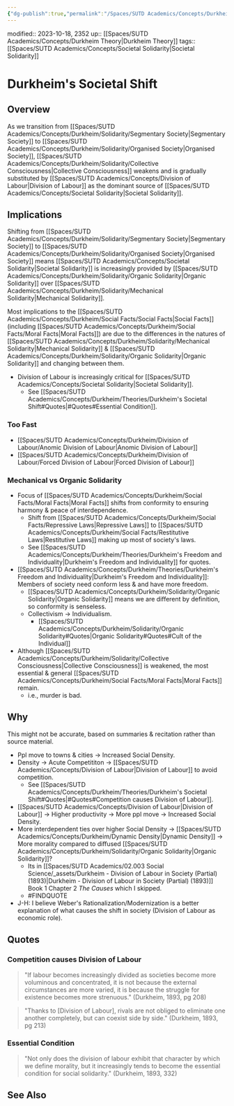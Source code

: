 ```yaml
---
{"dg-publish":true,"permalink":"/Spaces/SUTD Academics/Concepts/Durkheim/Theories/Durkheim's Societal Shift/","tags":["created/2023/Oct"]}
---
```


modified:: 2023-10-18, 2352
up:: [[Spaces/SUTD Academics/Concepts/Durkheim Theory\|Durkheim Theory]]
tags:: [[Spaces/SUTD Academics/Concepts/Societal Solidarity\|Societal Solidarity]]

# Durkheim's Societal Shift

## Overview

As we transition from [[Spaces/SUTD Academics/Concepts/Durkheim/Solidarity/Segmentary Society\|Segmentary Society]] to [[Spaces/SUTD Academics/Concepts/Durkheim/Solidarity/Organised Society\|Organised Society]], [[Spaces/SUTD Academics/Concepts/Durkheim/Solidarity/Collective Consciousness\|Collective Consciousness]] weakens and is gradually substituted by [[Spaces/SUTD Academics/Concepts/Division of Labour\|Division of Labour]] as the dominant source of [[Spaces/SUTD Academics/Concepts/Societal Solidarity\|Societal Solidarity]].

## Implications

Shifting from [[Spaces/SUTD Academics/Concepts/Durkheim/Solidarity/Segmentary Society\|Segmentary Society]] to [[Spaces/SUTD Academics/Concepts/Durkheim/Solidarity/Organised Society\|Organised Society]] means [[Spaces/SUTD Academics/Concepts/Societal Solidarity\|Societal Solidarity]] is increasingly provided by [[Spaces/SUTD Academics/Concepts/Durkheim/Solidarity/Organic Solidarity\|Organic Solidarity]] over [[Spaces/SUTD Academics/Concepts/Durkheim/Solidarity/Mechanical Solidarity\|Mechanical Solidarity]].

Most implications to the [[Spaces/SUTD Academics/Concepts/Durkheim/Social Facts/Social Facts\|Social Facts]] (including [[Spaces/SUTD Academics/Concepts/Durkheim/Social Facts/Moral Facts\|Moral Facts]]) are due to the differences in the natures of [[Spaces/SUTD Academics/Concepts/Durkheim/Solidarity/Mechanical Solidarity\|Mechanical Solidarity]] & [[Spaces/SUTD Academics/Concepts/Durkheim/Solidarity/Organic Solidarity\|Organic Solidarity]] and changing between them.

- Division of Labour is increasingly critical for [[Spaces/SUTD Academics/Concepts/Societal Solidarity\|Societal Solidarity]].
	- See [[Spaces/SUTD Academics/Concepts/Durkheim/Theories/Durkheim's Societal Shift#Quotes\|#Quotes#Essential Condition]].

### Too Fast

- [[Spaces/SUTD Academics/Concepts/Durkheim/Division of Labour/Anomic Division of Labour\|Anomic Division of Labour]]
- [[Spaces/SUTD Academics/Concepts/Durkheim/Division of Labour/Forced Division of Labour\|Forced Division of Labour]]

### Mechanical vs Organic Solidarity

- Focus of [[Spaces/SUTD Academics/Concepts/Durkheim/Social Facts/Moral Facts\|Moral Facts]] shifts from conformity to ensuring harmony & peace of interdependence.
	- Shift from [[Spaces/SUTD Academics/Concepts/Durkheim/Social Facts/Repressive Laws\|Repressive Laws]] to [[Spaces/SUTD Academics/Concepts/Durkheim/Social Facts/Restitutive Laws\|Restitutive Laws]] making up most of society's laws.
	- See [[Spaces/SUTD Academics/Concepts/Durkheim/Theories/Durkheim's Freedom and Individuality\|Durkheim's Freedom and Individuality]] for quotes.
- [[Spaces/SUTD Academics/Concepts/Durkheim/Theories/Durkheim's Freedom and Individuality\|Durkheim's Freedom and Individuality]]: Members of society need conform less & and have more freedom.
	- [[Spaces/SUTD Academics/Concepts/Durkheim/Solidarity/Organic Solidarity\|Organic Solidarity]] means we are different by definition, so conformity is senseless.
	- Collectivism -> Individualism.
		- [[Spaces/SUTD Academics/Concepts/Durkheim/Solidarity/Organic Solidarity#Quotes\|Organic Solidarity#Quotes#Cult of the Individual]]
- Although [[Spaces/SUTD Academics/Concepts/Durkheim/Solidarity/Collective Consciousness\|Collective Consciousness]] is weakened, the most essential & general [[Spaces/SUTD Academics/Concepts/Durkheim/Social Facts/Moral Facts\|Moral Facts]] remain.
	- i.e., murder is bad.

## Why

This might not be accurate, based on summaries & recitation rather than source material.

- Ppl move to towns & cities -> Increased Social Density.
- Density -> Acute Competititon -> [[Spaces/SUTD Academics/Concepts/Division of Labour\|Division of Labour]] to avoid competition.
	- See [[Spaces/SUTD Academics/Concepts/Durkheim/Theories/Durkheim's Societal Shift#Quotes\|#Quotes#Competition causes Division of Labour]].
- [[Spaces/SUTD Academics/Concepts/Division of Labour\|Division of Labour]] -> Higher productivity -> More ppl move -> Increased Social Density.
- More interdependent ties over higher Social Density -> [[Spaces/SUTD Academics/Concepts/Durkheim/Dynamic Density\|Dynamic Density]] -> More morality compared to diffused [[Spaces/SUTD Academics/Concepts/Durkheim/Solidarity/Organic Solidarity\|Organic Solidarity]]?
	- Its in [[Spaces/SUTD Academics/02.003 Social Science/_assets/Durkheim - Division of Labour in Society (Partial) (1893)\|Durkheim - Division of Labour in Society (Partial) (1893)]] Book 1 Chapter 2 _The Causes_ which I skipped.
	- #FINDQUOTE
- J-H: I believe Weber's Rationalization/Modernization is a better explanation of what causes the shift in society (Division of Labour as economic role).

## Quotes

### Competition causes Division of Labour

> "If labour becomes increasingly divided as societies become more voluminous and concentrated, it is not because the external circumstances are more varied, it is because the struggle for existence becomes more strenuous." (Durkheim, 1893, pg 208)

> "Thanks to [Division of Labour], rivals are not obliged to eliminate one another completely, but can coexist side by side." (Durkheim, 1893, pg 213)

### Essential Condition

> "Not only does the division of labour exhibit that character by which we define morality, but it increasingly tends to become the essential condition for social solidarity." (Durkheim, 1893, 332)

## See Also
